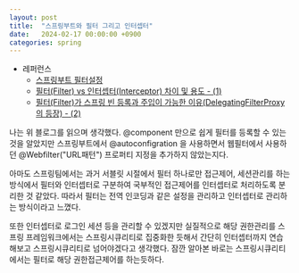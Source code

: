 ```yaml
---
layout: post
title:  "스프링부트와 필터 그리고 인터셉터"
date:   2024-02-17 00:00:00 +0900
categories: spring
---
```

- 레퍼런스
    - [스프링부트 필터설정](https://jronin.tistory.com/124)
    - [필터(Filter) vs 인터셉터(Interceptor) 차이 및 용도 - (1)](https://mangkyu.tistory.com/173)
    - [필터(Filter)가 스프링 빈 등록과 주입이 가능한 이유(DelegatingFilterProxy의 등장) - (2)](https://mangkyu.tistory.com/221)

나는 위 블로그를 읽으며 생각했다. @component 만으로 쉽게 필터를 등록할 수 있는 것을 알았지만 스프링부트에서 @autoconfigration 을 사용하면서 웹필터에서 사용하던 @Webfilter("URL패턴") 프로퍼티 지정을 추가하지 않았는지다.

아마도 스프링팀에서는 과거 서블릿 시절에서 필터 하나로만 접근제어, 세션관리를 하는 방식에서 필터와 인터셉터로 구분하여 국부적인 접근제어를 인터셉터로 처리하도록 분리한 것 같았다. 따라서 필터는 전역 인코딩과 같은 설정을 관리하고 인터셉터로 관리하는 방식이라고 느꼈다.

또한 인터셉터로 로그인 세션 등을 관리할 수 있겠지만 실질적으로 해당 권한관리를 스프링 프레임워크에서는 스프링시큐리티로 집중화한 듯해서 간단히 인터셉터까지 연습해보고 스프링시큐리티로 넘어야겠다고 생각했다. 잠깐 알아본 바로는 스프링시큐리티에서는 필터로 해당 권한접근제어를 하는듯하다.
